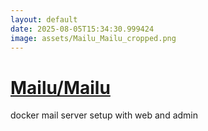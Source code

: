 ```yaml
---
layout: default
date: 2025-08-05T15:34:30.999424
image: assets/Mailu_Mailu_cropped.png
---
```


# [Mailu/Mailu](https://github.com/Mailu/Mailu)

docker mail server setup with web and admin
